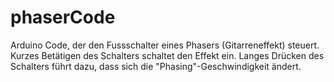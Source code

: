 # phaserCode
Arduino Code, der den Fussschalter eines Phasers (Gitarreneffekt) steuert.
Kurzes Betätigen des Schalters schaltet den Effekt ein.
Langes Drücken des Schalters führt dazu, dass sich die "Phasing"-Geschwindigkeit ändert.

